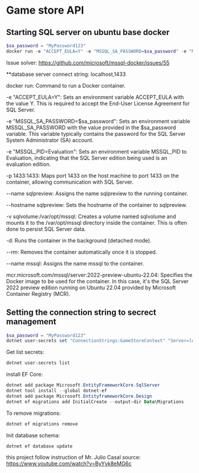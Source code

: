 # Game store API

## Starting SQL server on ubuntu base docker
```powershell
$sa_password = "MyPassword123"
docker run -e "ACCEPT_EULA=Y" -e "MSSQL_SA_PASSWORD=$sa_password" -e "MSSQL_PID=Evaluation" -p 1433:1433  --name sqlpreview --hostname sqlpreview -v sqlvolume:/var/opt/mssql -d --rm --name mssql mcr.microsoft.com/mssql/server:2022-preview-ubuntu-22.04
```
Issue solver: https://github.com/microsoft/mssql-docker/issues/55

**database server connect string: localhost,1433

docker run: Command to run a Docker container.

-e "ACCEPT_EULA=Y": Sets an environment variable ACCEPT_EULA with the value Y. This is required to accept the End-User License Agreement for SQL Server.

-e "MSSQL_SA_PASSWORD=$sa_password": Sets an environment variable MSSQL_SA_PASSWORD with the value provided in the $sa_password variable. This variable typically contains the password for the SQL Server System Administrator (SA) account.

-e "MSSQL_PID=Evaluation": Sets an environment variable MSSQL_PID to Evaluation, indicating that the SQL Server edition being used is an evaluation edition.

-p 1433:1433: Maps port 1433 on the host machine to port 1433 on the container, allowing communication with SQL Server.

--name sqlpreview: Assigns the name sqlpreview to the running container.

--hostname sqlpreview: Sets the hostname of the container to sqlpreview.

-v sqlvolume:/var/opt/mssql: Creates a volume named sqlvolume and mounts it to the /var/opt/mssql directory inside the container. This is often done to persist SQL Server data.

-d: Runs the container in the background (detached mode).

--rm: Removes the container automatically once it is stopped.

--name mssql: Assigns the name mssql to the container.

mcr.microsoft.com/mssql/server:2022-preview-ubuntu-22.04: Specifies the Docker image to be used for the container. In this case, it's the SQL Server 2022 preview edition running on Ubuntu 22.04 provided by Microsoft Container Registry (MCR).

## Setting the connection string to secrect management
```powershell
$sa_password = "MyPassword123"
dotnet user-secrets set "ConnectionStrings:GameStoreContext" "Server=localhost,1433; Database=GameStore; User Id=sa; Password=$sa_password;TrustServerCertificate=True"
```

Get list secrets:
```powershell
dotnet user-secrets list
```
install EF Core:
```powershell
dotnet add package Microsoft.EntityFrameworkCore.SqlServer
dotnet tool install --global dotnet-ef
dotnet add package Microsoft.EntityframeworkCore.Design
dotnet ef migrations add InitialCreate --output-dir Data\Migrations
```
To remove migrations:
```powershell
dotnet ef migrations remove
```

Init database schema:
```powershell
dotnet ef database update
```

this project follow instruction of Mr. Julio Casal
source: https://www.youtube.com/watch?v=ByYyk8eMG6c